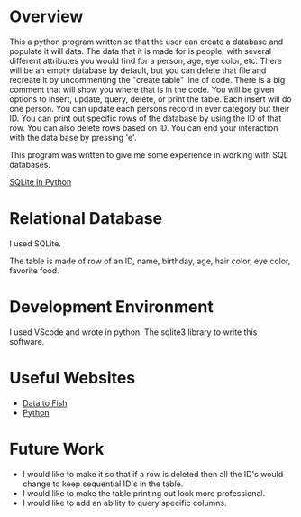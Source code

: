# Overview

This a python program written so that the user can create a database and populate it will data. The data that it is made for is people; with several different attributes you would find
for a person, age, eye color, etc. There will be an empty database by default, but you can delete that file and recreate it by uncommenting the "create table" line of code. There is a big
comment that will show you where that is in the code. You will be given options to insert, update, query, delete, or print the table. Each insert will do one person. You can update each persons
record in ever category but their ID. You can print out specific rows of the database by using the ID of that row. You can also delete rows based on ID. You can end your interaction
with the data base by pressing 'e'.

This program was written to give me some experience in working with SQL databases.

[SQLite in Python](https://youtu.be/FaoDXlP0O-8)

# Relational Database

I used SQLite.

The table is made of row of an ID, name, birthday, age, hair color, eye color, favorite food.

# Development Environment

I used VScode and wrote in python. The sqlite3 library to write this software.

# Useful Websites

* [Data to Fish](https://datatofish.com/update-records-sql-server/)
* [Python](https://docs.python.org/3.8/library/sqlite3.html)

# Future Work

* I would like to make it so that if a row is deleted then all the ID's would change to keep sequential ID's in the table.
* I would like to make the table printing out look more professional.
* I would like to add an ability to query specific columns.